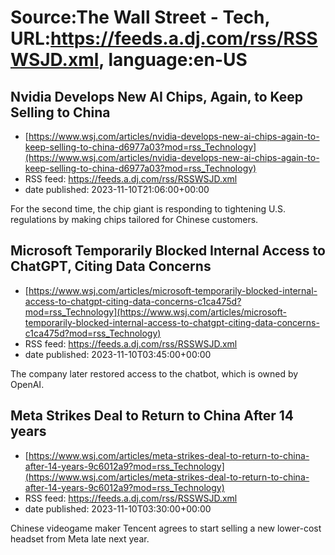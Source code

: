 # Source:The Wall Street - Tech, URL:https://feeds.a.dj.com/rss/RSSWSJD.xml, language:en-US

## Nvidia Develops New AI Chips, Again, to Keep Selling to China
 - [https://www.wsj.com/articles/nvidia-develops-new-ai-chips-again-to-keep-selling-to-china-d6977a03?mod=rss_Technology](https://www.wsj.com/articles/nvidia-develops-new-ai-chips-again-to-keep-selling-to-china-d6977a03?mod=rss_Technology)
 - RSS feed: https://feeds.a.dj.com/rss/RSSWSJD.xml
 - date published: 2023-11-10T21:06:00+00:00

For the second time, the chip giant is responding to tightening U.S. regulations by making chips tailored for Chinese customers.

## Microsoft Temporarily Blocked Internal Access to ChatGPT, Citing Data Concerns
 - [https://www.wsj.com/articles/microsoft-temporarily-blocked-internal-access-to-chatgpt-citing-data-concerns-c1ca475d?mod=rss_Technology](https://www.wsj.com/articles/microsoft-temporarily-blocked-internal-access-to-chatgpt-citing-data-concerns-c1ca475d?mod=rss_Technology)
 - RSS feed: https://feeds.a.dj.com/rss/RSSWSJD.xml
 - date published: 2023-11-10T03:45:00+00:00

The company later restored access to the chatbot, which is owned by OpenAI.

## Meta Strikes Deal to Return to China After 14 years
 - [https://www.wsj.com/articles/meta-strikes-deal-to-return-to-china-after-14-years-9c6012a9?mod=rss_Technology](https://www.wsj.com/articles/meta-strikes-deal-to-return-to-china-after-14-years-9c6012a9?mod=rss_Technology)
 - RSS feed: https://feeds.a.dj.com/rss/RSSWSJD.xml
 - date published: 2023-11-10T03:30:00+00:00

Chinese videogame maker Tencent agrees to start selling a new lower-cost headset from Meta late next year.

